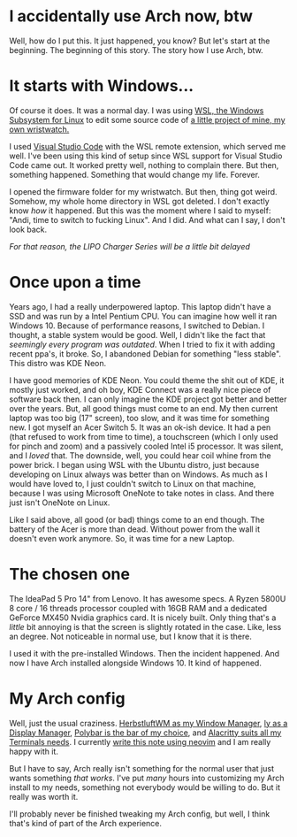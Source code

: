 # I accidentally use Arch now, btw

Well, how do I put this. It just happened, you know? But let's start at the beginning.
The beginning of this story. The story how I use Arch, btw.

# It starts with Windows...

Of course it does. It was a normal day. I was using [WSL, the Windows Subsystem for Linux](https://docs.microsoft.com/en-us/windows/wsl/about) to edit
some source code of [a little project of mine, my own wristwatch.](https://github.com/andi-makes/aWristWatch)

I used [Visual Studio Code](https://code.visualstudio.com/) with the WSL remote extension, which served me well. I've been using
this kind of setup since WSL support for Visual Studio Code came out. It worked pretty well, nothing
to complain there. But then, something happened. Something that would change my life. Forever.

I opened the firmware folder for my wristwatch. But then, thing got weird. Somehow, my whole home
directory in WSL got deleted. I don't exactly know *how* it happened. But this was the moment where
I said to myself: "Andi, time to switch to fucking Linux". And I did. And what can I say, I don't 
look back.

*For that reason, the LIPO Charger Series will be a little bit delayed*

# Once upon a time

Years ago, I had a really underpowered laptop. This laptop didn't have a SSD and was run by a Intel Pentium
CPU. You can imagine how well it ran Windows 10. Because of performance reasons, I switched to Debian. I thought,
a stable system would be good. Well, I didn't like the fact that *seemingly every program was outdated*. When I
tried to fix it with adding recent ppa's, it broke. So, I abandoned Debian for something "less stable". This 
distro was KDE Neon.

I have good memories of KDE Neon. You could theme the shit out of KDE, it mostly just worked, and oh boy, KDE Connect
was a really nice piece of software back then. I can only imagine the KDE project got better and better over the years.
But, all good things must come to an end. My then current laptop was too big (17" screen), too slow, and it was time for
something new. I got myself an Acer Switch 5. It was an ok-ish device. It had a pen (that refused to work from time to time),
a touchscreen (which I only used for pinch and zoom) and a passively cooled Intel i5 processor. It was silent, and I *loved*
that. The downside, well, you could hear coil whine from the power brick. I began using WSL with the Ubuntu distro, just because
developing on Linux always was better than on Windows. As much as I would have loved to, I just couldn't switch to Linux
on that machine, because I was using Microsoft OneNote to take notes in class. And there just isn't OneNote on Linux.

Like I said above, all good (or bad) things come to an end though. The battery of the Acer is more than dead. 
Without power from the wall it doesn't even work anymore. So, it was time for a new Laptop.

# The chosen one

The IdeaPad 5 Pro 14" from Lenovo. It has awesome specs. A Ryzen 5800U 8 core / 16 threads processor coupled with 16GB RAM
and a dedicated GeForce MX450 Nvidia graphics card. It is nicely built. Only thing that's a *little* bit annoying is that the screen is
slightly rotated in the case. Like, less an degree. Not noticeable in normal use, but I know that it is there.

I used it with the pre-installed Windows. Then the incident happened. And now I have Arch installed alongside Windows 10.
It kind of happened.

# My Arch config

Well, just the usual craziness. [HerbstluftWM as my Window Manager](https://herbstluftwm.org/), [ly as a Display Manager](https://github.com/nullgemm/ly), [Polybar is the bar of my choice](https://polybar.github.io/),
and [Alacritty suits all my Terminals needs](https://alacritty.org/). I currently [write this note using neovim](https://neovim.io/) and I am really happy with it.

But I have to say, Arch really isn't something for the normal user that just wants something *that works*. I've put *many* hours into
customizing my Arch install to my needs, something not everybody would be willing to do.
But it really was worth it. 

I'll probably never be finished tweaking my Arch config, but well, I think that's kind of part of the Arch
experience. 

